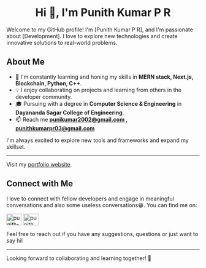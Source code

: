 <h1 align="center">Hi 👋, I'm Punith Kumar P R</h1>

Welcome to my GitHub profile! I'm [Punith Kumar P R], and I'm passionate about [Development]. I love to explore new technologies and create innovative solutions to real-world problems.
## About Me

- 🌱 I'm constantly learning and honing my skills in **MERN stack, Next.js, Blockchain, Python, C++**.
- 💡 I enjoy collaborating on projects and learning from others in the developer community.
- 🎓 Pursuing with a degree in **Computer Science & Engineering** in **Dayananda Sagar College of Engineering**.
- 📫 Reach me **punikumar2002@gmail.com , punithkumarpr03@gmail.com**

I'm always excited to explore new tools and frameworks and expand my skillset.

<hr/>

Visit my [portfolio website](https://punithkumarpr.netlify.app).

## Connect with Me

I love to connect with fellow developers and engage in meaningful conversations and also some useless conversations😁. You can find me on:

<p align="left">
  
<a href="https://linkedin.com/in/punith-kumar-pr" target="blank"><img align="center" src="https://raw.githubusercontent.com/rahuldkjain/github-profile-readme-generator/master/src/images/icons/Social/linked-in-alt.svg" alt="punith-kumar-pr" height="30" width="40" /></a>
<a href="https://instagram.com/punith_kumar_pr" target="blank"><img align="center" src="https://raw.githubusercontent.com/rahuldkjain/github-profile-readme-generator/master/src/images/icons/Social/instagram.svg" alt="punith_kumar_pr" height="30" width="40" /></a>
</p>
 
Feel free to reach out if you have any suggestions, questions or just want to say hi!

-------

Looking forward to collaborating and learning together! 🚀

